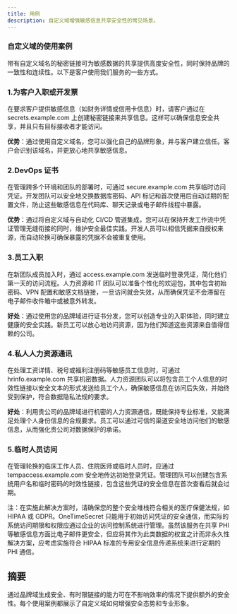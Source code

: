 ```yaml
---
title: 用例
description: 自定义域增强敏感信息共享安全性的常见场景。
---
```


### 自定义域的使用案例

带有自定义域名的秘密链接可为敏感数据的共享提供高度安全性，同时保持品牌的一致性和连续性。以下是客户使用我们服务的一些方式。

### 1.为客户入职或开发票

在要求客户提供敏感信息（如财务详情或信用卡信息）时，请客户通过在 secrets.example.com 上创建秘密链接来共享信息。这样可以确保信息安全共享，并且只有目标接收者才能访问。

**优势**：通过使用自定义域名，您可以强化自己的品牌形象，并与客户建立信任。客户会识别该域名，并更放心地共享敏感信息。

### 2.DevOps 证书

在管理跨多个环境和团队的部署时，可通过 secure.example.com 共享临时访问凭证。开发团队可以安全地交换数据库密码、API 标记和首次使用后自动过期的配置文件，防止这些敏感信息在代码库、聊天记录或电子邮件线程中暴露。

**优势**：通过将自定义域与自动化 CI/CD 管道集成，您可以在保持开发工作流中凭证管理无缝衔接的同时，维护安全最佳实践。开发人员可以相信凭据来自授权来源，而自动轮换可确保暴露的凭据不会被重复使用。

### 3.员工入职

在新团队成员加入时，通过 access.example.com 发送临时登录凭证，简化他们第一天的访问流程。人力资源和 IT 团队可以准备个性化的欢迎包，其中包含初始密码、VPN 配置和敏感文档链接，一旦访问就会失效，从而确保凭证不会滞留在电子邮件收件箱中或被意外转发。

**好处**：通过使用您的品牌域进行证书分发，您可以创造专业的入职体验，同时建立健康的安全实践。新员工可以放心地访问资源，因为他们知道这些资源来自值得信赖的公司。

### 4.私人人力资源通讯

在处理工资详情、税号或福利注册码等敏感员工信息时，可通过 hrinfo.example.com 共享机密数据。人力资源团队可以将包含员工个人信息的时效性链接以安全文本的形式发送给员工个人，确保敏感信息在访问后失效，并始终受到保护，符合数据隐私法规的要求。

**好处**：利用贵公司的品牌域进行机密的人力资源通信，既能保持专业标准，又能满足处理个人身份信息的合规要求。员工可以通过可信的渠道安全地访问他们的敏感信息，从而强化贵公司对数据保护的承诺。

### 5.临时人员访问
在管理轮换的临床工作人员、住院医师或临时人员时，应通过 tempaccess.example.com 安全地传达初始登录凭证。管理团队可以创建包含系统用户名和临时密码的时效性链接，包含这些凭证的安全信息在首次查看后就会过期。

注：在实施此解决方案时，请确保您的整个安全堆栈符合相关的医疗保健法规，如 HIPAA 或 GDPR。OneTimeSecret 只能用于初始访问凭证的安全通信，而实际的系统访问期限和权限应通过企业的访问控制系统进行管理。虽然该服务在共享 PHI 等敏感信息方面比电子邮件更安全，但应将其作为此类数据的权宜之计而非永久性解决方案，应考虑实施符合 HIPAA 标准的专用安全信息传递系统来进行定期的 PHI 通信。

## 摘要

通过品牌域生成安全、有时限链接的能力可在不影响效率的情况下提供额外的安全性。每个使用案例都展示了自定义域如何增强安全态势和专业形象。
